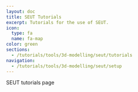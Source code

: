 ```yaml
---
layout: doc
title: SEUT Tutorials
excerpt: Tutorials for the use of SEUT.
icon:
  type: fa
  name: fa-map
color: green
sections:
  - /tutorials/tools/3d-modelling/seut/tutorials
navigation:
  - /tutorials/tools/3d-modelling/seut/setup
---
```


SEUT tutorials page